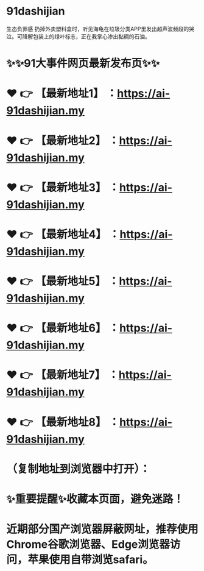 # 91dashijian
生态负罪感 扔掉外卖塑料盒时，听见海龟在垃圾分类APP里发出超声波频段的哭泣。可降解包装上的绿叶标志，正在我掌心渗出黏稠的石油。

# ✨✨91大事件网页最新发布页✨✨
# ❤️ 👉 【最新地址1】 ：https://ai-91dashijian.my
# ❤️ 👉 【最新地址2】 ：https://ai-91dashijian.my
# ❤️ 👉 【最新地址3】 ：https://ai-91dashijian.my
# ❤️ 👉 【最新地址4】 ：https://ai-91dashijian.my
# ❤️ 👉 【最新地址5】 ：https://ai-91dashijian.my
# ❤️ 👉 【最新地址6】 ：https://ai-91dashijian.my
# ❤️ 👉 【最新地址7】 ：https://ai-91dashijian.my
# ❤️ 👉 【最新地址8】 ：https://ai-91dashijian.my
# （复制地址到浏览器中打开）：
# ✨重要提醒✨收藏本页面，避免迷路！
# 近期部分国产浏览器屏蔽网址，推荐使用Chrome谷歌浏览器、Edge浏览器访问，苹果使用自带浏览safari。
